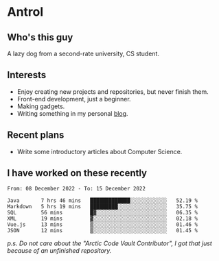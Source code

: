 # Antrol

## Who's this guy

A lazy dog from a second-rate university, CS student.

## Interests

* Enjoy creating new projects and repositories, but never finish them.
* Front-end development, just a beginner.
* Making gadgets.
* Writing something in my personal [blog](https://blog.antrol.xyz/).

## Recent plans

* Write some introductory articles about Computer Science.

<!--
* Try to develop a website for [Anime4KCPP](https://github.com/TianZerL/Anime4KCPP).
* Develop a Markdown renderer which user can customize its css, of course it is GUI-based.~~(If I could finish  it before getting bored)~~
* Work with my [teammates](https://github.com/SWJTU-Lazy-Dogs).
* Find something interests me, as a hobby after finishing my ~~boring~~ homework.
-->

## I have worked on these recently

<!--START_SECTION:waka-->

```text
From: 08 December 2022 - To: 15 December 2022

Java       7 hrs 46 mins   █████████████░░░░░░░░░░░░   52.19 %
Markdown   5 hrs 19 mins   █████████░░░░░░░░░░░░░░░░   35.75 %
SQL        56 mins         █▓░░░░░░░░░░░░░░░░░░░░░░░   06.35 %
XML        19 mins         ▓░░░░░░░░░░░░░░░░░░░░░░░░   02.18 %
Vue.js     13 mins         ▒░░░░░░░░░░░░░░░░░░░░░░░░   01.46 %
JSON       12 mins         ▒░░░░░░░░░░░░░░░░░░░░░░░░   01.45 %
```

<!--END_SECTION:waka-->

*p.s.  Do not care about the "Arctic Code Vault Contributor", I got that just because of an unfinished repository.*

<!--
**qzmlgfj/qzmlgfj** is a ✨ _special_ ✨ repository because its `README.md` (this file) appears on your GitHub profile.

Here are some ideas to get you started:

- 🔭 I’m currently working on ...
- 🌱 I’m currently learning ...
- 👯 I’m looking to collaborate on ...
- 🤔 I’m looking for help with ...
- 💬 Ask me about ...
- 📫 How to reach me: ...
- 😄 Pronouns: ...
- ⚡ Fun fact: ...
-->
